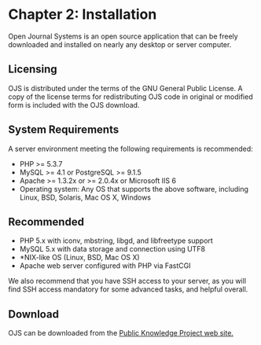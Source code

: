 # Chapter 2: Installation

Open Journal Systems is an open source application that can be freely downloaded and installed on nearly any desktop or server computer.

## Licensing

OJS is distributed under the terms of the GNU General Public License. A copy of the license terms for redistributing OJS code in original or modified form is included with the OJS download.

## System Requirements

A server environment meeting the following requirements is recommended:

* PHP >= 5.3.7
* MySQL >= 4.1 or PostgreSQL >= 9.1.5
* Apache >= 1.3.2x or >= 2.0.4x or Microsoft IIS 6
* Operating system: Any OS that supports the above software, including Linux, BSD, Solaris, Mac OS X, Windows

## Recommended

* PHP 5.x with iconv, mbstring, libgd, and libfreetype support
* MySQL 5.x with data storage and connection using UTF8
* *NIX-like OS (Linux, BSD, Mac OS X)
* Apache web server configured with PHP via FastCGI

We also recommend that you have SSH access to your server, as you will find SSH access mandatory for some advanced tasks, and helpful overall.

## Download

OJS can be downloaded from the [Public Knowledge Project web site.](http://pkp.sfu.ca)